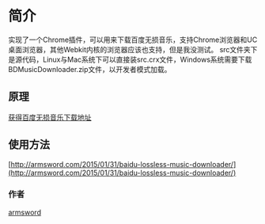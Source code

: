 简介
=================
实现了一个Chrome插件，可以用来下载百度无损音乐，支持Chrome浏览器和UC桌面浏览器，其他Webkit内核的浏览器应该也支持，但是我没测试。
src文件夹下是源代码，Linux与Mac系统下可以直接装src.crx文件，Windows系统需要下载BDMusicDownloader.zip文件，以开发者模式加载。

## 原理

[获得百度无损音乐下载地址](http://armsword.com/2014/08/09/download-baidu-music/)

## 使用方法

[http://armsword.com/2015/01/31/baidu-lossless-music-downloader/](http://armsword.com/2015/01/31/baidu-lossless-music-downloader/)

### 作者
[armsword](http://armsword.com/)





